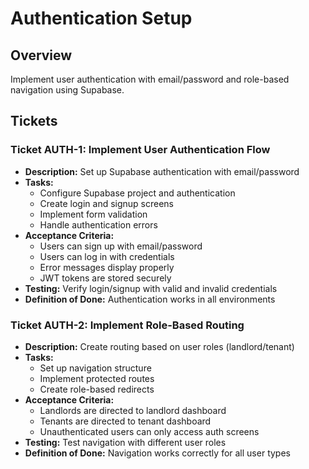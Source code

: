 # Authentication Setup

## Overview
Implement user authentication with email/password and role-based navigation using Supabase.

## Tickets

### Ticket AUTH-1: Implement User Authentication Flow
- **Description:** Set up Supabase authentication with email/password
- **Tasks:**
  - Configure Supabase project and authentication
  - Create login and signup screens
  - Implement form validation
  - Handle authentication errors
- **Acceptance Criteria:**
  - Users can sign up with email/password
  - Users can log in with credentials
  - Error messages display properly
  - JWT tokens are stored securely
- **Testing:** Verify login/signup with valid and invalid credentials
- **Definition of Done:** Authentication works in all environments

### Ticket AUTH-2: Implement Role-Based Routing
- **Description:** Create routing based on user roles (landlord/tenant)
- **Tasks:**
  - Set up navigation structure
  - Implement protected routes
  - Create role-based redirects
- **Acceptance Criteria:**
  - Landlords are directed to landlord dashboard
  - Tenants are directed to tenant dashboard
  - Unauthenticated users can only access auth screens
- **Testing:** Test navigation with different user roles
- **Definition of Done:** Navigation works correctly for all user types 